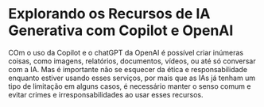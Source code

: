 # Explorando os Recursos de IA Generativa com Copilot e OpenAI

COm o uso da Copilot e o chatGPT da OpenAI é possível criar inúmeras coisas, como imagens, relatórios, documentos, vídeos, ou até só conversar com a IA. Mas é importante não se esquecer da ética e responsabilidade enquanto estiver usando esses serviços, por mais que as IAs já tenham um tipo de limitação em alguns casos, é necessário manter o senso comum e evitar crimes e irresponsabilidades ao usar esses recursos.
